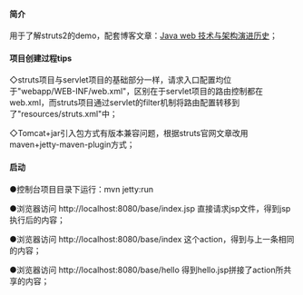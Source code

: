 #### 简介
用于了解struts2的demo，配套博客文章：[Java web 技术与架构演进历史](https://congzhou09.github.io/knowledge/Java-web-%E6%8A%80%E6%9C%AF%E4%B8%8E%E6%9E%B6%E6%9E%84%E6%BC%94%E8%BF%9B%E5%8E%86%E5%8F%B2.html)；

#### 项目创建过程tips
◇struts项目与servlet项目的基础部分一样，请求入口配置均位于"webapp/WEB-INF/web.xml"，区别在于servlet项目的路由控制都在web.xml，而struts项目通过servlet的filter机制将路由配置转移到了"resources/struts.xml"中；

◇Tomcat+jar引入包方式有版本兼容问题，根据struts官网文章改用maven+jetty-maven-plugin方式；


#### 启动
●控制台项目目录下运行：mvn jetty:run


●浏览器访问 http://localhost:8080/base/index.jsp 直接请求jsp文件，得到jsp执行后的内容；

●浏览器访问 http://localhost:8080/base/index 这个action，得到与上一条相同的内容；

●浏览器访问 http://localhost:8080/base/hello 得到hello.jsp拼接了action所共享的内容；
